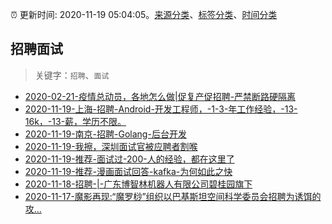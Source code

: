 :alarm_clock: 更新时间: 2020-11-19 05:04:05。[来源分类](../README.md)、[标签分类](../TAGS.md)、[时间分类](../TIMELINE.md)

## 招聘面试


> 关键字：`招聘`、`面试`



- [2020-02-21-疫情总动员，各地怎么做|促复产促招聘-严禁断路硬隔离](http://m.china.caixin.com/m/2020-02-22/101519091.html) 
- [2020-11-19-上海-招聘-Android-开发工程师，-1-3-年工作经验，-13-16k，-13-薪，学历不限。](https://www.v2ex.com/t/727059) 
- [2020-11-19-南京-招聘-Golang-后台开发](https://www.v2ex.com/t/727057) 
- [2020-11-19-我擦，深圳面试官被应聘者割喉](https://www.v2ex.com/t/727044) 
- [2020-11-19-推荐-面试过-200-人的经验，都在这里了](https://toutiao.io/k/pfctyn9) 
- [2020-11-19-推荐-漫画面试回答-kafka-为何如此之快](https://toutiao.io/k/jeuqdr2) 
- [2020-11-18-招聘-|-广东博智林机器人有限公司碧桂园旗下](https://sec.thief.one/article_content?a_id=e63a13fe0908b75a5f5fa4bc4853efcc) 
- [2020-11-17-魔影再现:“魔罗桫”组织以巴基斯坦空间科学委员会招聘为诱饵的攻...](https://sec.thief.one/article_content?a_id=0fc6a6e79c4393beea0d62e81bbee985) 
